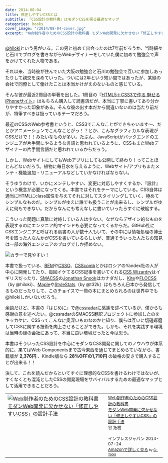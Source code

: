 ```yaml
---
date: 2014-08-04
title: 修正しやすいCSSとは
subtitle: 『CSS設計の教科書』はモダンCSSを探る最適なマップ
categories: books
cover_image: "/2014/08-04-cover.jpg"
excerpt: "Web制作者のためのCSS設計の教科書 モダンWeb開発に欠かせない「修正しやすいCSS」の設計手法"
---
```


[@hiloki](https://twitter.com/hiloki)という男がいる。この男と初めて出会ったのは7年前だろうか、当時細々と石川でブログを書きながらWebデザイナーをしていた僕に初めて勉強会で声をかけてくれた人物である。

それ以来、当時彼が住んでいた大阪の勉強会と石川の勉強会で互いに参加しあったりして親交を深めていった。ついには2年という短い間ではあったが、某緑の会社で同僚として働けたことは本当かけがえのないものと感じている。

そんな彼が最近2冊目の単著を出した。1冊目の『[HTML5＋CSS3で作る 魅せるiPhoneサイト](http://www.amazon.co.jp/HTML5%EF%BC%8BCSS3%E3%81%A7%E4%BD%9C%E3%82%8B-%E9%AD%85%E3%81%9B%E3%82%8BiPhone%E3%82%B5%E3%82%A4%E3%83%88-iPhone-iPad-touch%E5%AF%BE%E5%BF%9C/dp/4899772750%3FSubscriptionId%3D15SMZCTB9V8NGR2TW082%26tag%3Dwarikiru-22%26linkCode%3Dxm2%26camp%3D2025%26creative%3D165953%26creativeASIN%3D4899772750)』はもちろん購入して読書済だが、本当に丁寧に書いてあり分かりやすかった印象がある。そんな彼の出す本だから間違いないのは当たり前だが、特筆すべきは扱っているテーマだろう。

最近のCSSのWeb参考書というと、CSS3でこんなことができちゃいます〜、だとかアニメーションでこんなことがっ！？とか、こんなグラフィカルな表現がCSSだけで！！みたいなものが多い。たぶん、JavaScriptがバックエンドのエンジニアが片手間にやるような言語と思われているように、CSSもまたWebデザイナーの片手間言語だと思われているからだろう。

しかし、WebサイトにしてもWebアプリにしても公開して終わり！ってことほとんどないだろう。植物に毎日水を与えるように、Webサイト/アプリもまたメンテ・機能追加・リニューアルなどしていかなければならない。

そうゆうわけで、いかにメンテしやすい、変更に対応しやすくするか、『設計』という概念が必要になってくる。本書ではそれをテーマにしている。CSS自体は適当にHTMLにclass属性を与えてそれに対してスタイリングしていく、極めてシンプルなものだ。シンプルがゆえに誰でも扱うことが出来るし、シンプルがゆえに何もできない。だからなんにも考えなしに書いていったらすぐに破綻する。

こういった問題に真摯に対峙している人は少ない。なぜならデザイン的なものを表現するのにエンジニア的マインドも必要になってくるからだ。GitHub社にCSSエンジニアと呼ばれる肩書の人が数十人もいて、その中には情報処理の博士号を取った人なんかがCSSを書いているらしいが、普通そういった人たちの知見は一部の海外エンジニアのブログでしか拝めない。

![カラーで見やすい！](/mol/images/2014/08-04-fig01.jpg)

本書で扱っている、[BEM](http://bem.info/)や[CSSO](http://css.github.io/csso/)、[CSScomb](http://csscomb.com/)とかはロシアのYandex社の人が中心に開発してたり、毎回イケてるCSS記事を書いてくれる[CSS Wizardry](http://csswizardry.com/)はイギリスだったり、[SMACSS](https://smacss.com/ja)の[Jonathan Snook](http://snook.ca/)はカナダだし、[Kite](https://github.com/hiloki/kitecss)や[FLOCSS](https://github.com/hiloki/flocss)（by @hiloki）、[Maple](https://github.com/t32k/maple)や[StyleStats](https://github.com/t32k/stylestats)（by @t32k）はもちろん日本から発信してるものだったりして、このチョイスで一冊の本にまとめられるのは世界中でも@hilokiしかいないだろう。

余談だけど、本書の『はじめに』で[@cssradar](https://twitter.com/cssradar)に感謝を述べているが、僕からも感謝の意を述べたい。@cssradarのSMACSS翻訳プロジェクトに参加したのをキッカケに、CSSってこんなに奥深いものなのかと知り、僕らは互いに切磋琢磨してCSSに関する技術を向上させることができた。しかも、それを実践する環境は当時の緑の会社にあって、本当に良い環境だったと今は思う。

本書はそういったCSS設計を中心にモダンなCSS開発に関してのノウハウが体系的に、果てはWeb Componentsまで古今東西を通じてまとめらていながら、書籍版が __2,376円__ 、Kindle版なら __28%OFFの1,710円__ の破格の安さで購入することが出来る！！

決して、これを読んだからといてすぐに理想的なCSSを書けるわけではないが、すくなくとも混沌としたCSSの開発現場をサバイバルするための最適なマップとして活用できることだろう。


<table  border="0" cellpadding="5"><tr><td valign="top"><a href="http://www.amazon.co.jp/Web%E5%88%B6%E4%BD%9C%E8%80%85%E3%81%AE%E3%81%9F%E3%82%81%E3%81%AECSS%E8%A8%AD%E8%A8%88%E3%81%AE%E6%95%99%E7%A7%91%E6%9B%B8-%E3%83%A2%E3%83%80%E3%83%B3Web%E9%96%8B%E7%99%BA%E3%81%AB%E6%AC%A0%E3%81%8B%E3%81%9B%E3%81%AA%E3%81%84%E3%80%8C%E4%BF%AE%E6%AD%A3%E3%81%97%E3%82%84%E3%81%99%E3%81%84CSS%E3%80%8D%E3%81%AE%E8%A8%AD%E8%A8%88%E6%89%8B%E6%B3%95-%E8%B0%B7-%E6%8B%93%E6%A8%B9/dp/4844336355%3FSubscriptionId%3D15SMZCTB9V8NGR2TW082%26tag%3Dwarikiru-22%26linkCode%3Dxm2%26camp%3D2025%26creative%3D165953%26creativeASIN%3D4844336355" target="_blank"><img src="http://ecx.images-amazon.com/images/I/51rsbQOrZ0L._SL160_.jpg" border="0" alt="Web制作者のためのCSS設計の教科書 モダンWeb開発に欠かせない「修正しやすいCSS」の設計手法" /></a></td><td valign="top"><font size="-1"><a href="http://www.amazon.co.jp/Web%E5%88%B6%E4%BD%9C%E8%80%85%E3%81%AE%E3%81%9F%E3%82%81%E3%81%AECSS%E8%A8%AD%E8%A8%88%E3%81%AE%E6%95%99%E7%A7%91%E6%9B%B8-%E3%83%A2%E3%83%80%E3%83%B3Web%E9%96%8B%E7%99%BA%E3%81%AB%E6%AC%A0%E3%81%8B%E3%81%9B%E3%81%AA%E3%81%84%E3%80%8C%E4%BF%AE%E6%AD%A3%E3%81%97%E3%82%84%E3%81%99%E3%81%84CSS%E3%80%8D%E3%81%AE%E8%A8%AD%E8%A8%88%E6%89%8B%E6%B3%95-%E8%B0%B7-%E6%8B%93%E6%A8%B9/dp/4844336355%3FSubscriptionId%3D15SMZCTB9V8NGR2TW082%26tag%3Dwarikiru-22%26linkCode%3Dxm2%26camp%3D2025%26creative%3D165953%26creativeASIN%3D4844336355" target="_blank">Web制作者のためのCSS設計の教科書<br>モダンWeb開発に欠かせない「修正しやすいCSS」の設計手法</a><img src="http://www.assoc-amazon.jp/e/ir?t=warikiru-22&l=ur2&o=9" width="1" height="1" style="border: none;" alt="" /><br />谷 拓樹 <br /><br />インプレスジャパン  2014-07-24<br /><a href="http://www.amazon.co.jp/Web%E5%88%B6%E4%BD%9C%E8%80%85%E3%81%AE%E3%81%9F%E3%82%81%E3%81%AECSS%E8%A8%AD%E8%A8%88%E3%81%AE%E6%95%99%E7%A7%91%E6%9B%B8-%E3%83%A2%E3%83%80%E3%83%B3Web%E9%96%8B%E7%99%BA%E3%81%AB%E6%AC%A0%E3%81%8B%E3%81%9B%E3%81%AA%E3%81%84%E3%80%8C%E4%BF%AE%E6%AD%A3%E3%81%97%E3%82%84%E3%81%99%E3%81%84CSS%E3%80%8D%E3%81%AE%E8%A8%AD%E8%A8%88%E6%89%8B%E6%B3%95-%E8%B0%B7-%E6%8B%93%E6%A8%B9/dp/4844336355%3FSubscriptionId%3D15SMZCTB9V8NGR2TW082%26tag%3Dwarikiru-22%26linkCode%3Dxm2%26camp%3D2025%26creative%3D165953%26creativeASIN%3D4844336355" target="_blank">Amazonで詳しく見る</a></font><font size="-2"> by <a href="http://www.goodpic.com/mt/aws/index.html" >G-Tools</a></font></td></tr></table>

